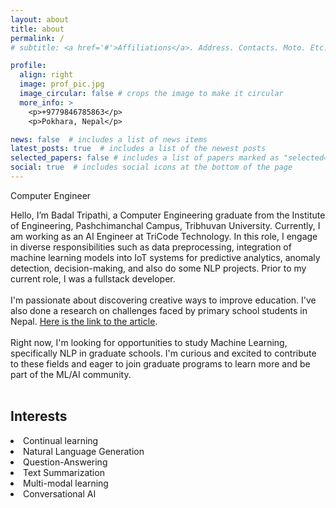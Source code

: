 ```yaml
---
layout: about
title: about
permalink: /
# subtitle: <a href='#'>Affiliations</a>. Address. Contacts. Moto. Etc.

profile:
  align: right
  image: prof_pic.jpg
  image_circular: false # crops the image to make it circular
  more_info: >
    <p>+9779846785863</p>
    <p>Pokhara, Nepal</p>

news: false  # includes a list of news items
latest_posts: true  # includes a list of the newest posts
selected_papers: false # includes a list of papers marked as "selected={true}"
social: true  # includes social icons at the bottom of the page
---
```

Computer Engineer 

Hello, I’m Badal Tripathi, a Computer Engineering graduate from the Institute of Engineering, Pashchimanchal Campus, Tribhuvan University. Currently, I am working as an AI Engineer at TriCode Technology. In this role, I engage in diverse responsibilities such as data preprocessing, integration of machine learning models into IoT systems for predictive analytics, anomaly
detection, decision-making, and also do some NLP projects. Prior to my current role, I was a fullstack developer. 
<br/><br/> 
I'm passionate about discovering creative ways to improve education. I've also done a research on challenges faced by primary school students in Nepal. [Here is the link to the article](/project/2022/Nepali-Student's-Insights). 
<br/><br/> 
Right now, I'm looking for opportunities to study Machine Learning, specifically NLP in graduate schools. I'm curious and excited to contribute to these fields and eager to join graduate programs to learn more and be part of the ML/AI community.
<br/><br/> 

## Interests
<li>Continual learning</li>
<li>Natural Language Generation</li>
<li>Question-Answering </li>
<li>Text Summarization</li>
<li>Multi-modal learning</li>
<li>Conversational AI</li>
<br/><br/> 

